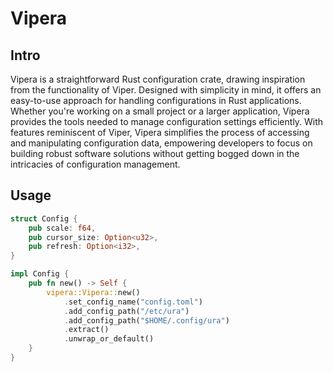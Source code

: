 # Vipera

## Intro

Vipera is a straightforward Rust configuration crate, drawing inspiration from the functionality of Viper. Designed with simplicity in mind, it offers an easy-to-use approach for handling configurations in Rust applications. Whether you're working on a small project or a larger application, Vipera provides the tools needed to manage configuration settings efficiently. With features reminiscent of Viper, Vipera simplifies the process of accessing and manipulating configuration data, empowering developers to focus on building robust software solutions without getting bogged down in the intricacies of configuration management.

## Usage

```rust
struct Config {
    pub scale: f64,
    pub cursor_size: Option<u32>,
    pub refresh: Option<i32>,
}

impl Config {
    pub fn new() -> Self {
        vipera::Vipera::new()
            .set_config_name("config.toml")
            .add_config_path("/etc/ura")
            .add_config_path("$HOME/.config/ura")
            .extract()
            .unwrap_or_default()
    }
}
```
